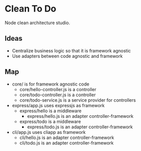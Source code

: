 # Clean To Do

Node clean architecture studio.

## Ideas
- Centralize business logic so that it is framework agnostic
- Use adapters between code agnostic and framework

## Map
- core/ is for framework agnostic code
  - core/hello-controller.js is a controller
  - core/todo-controller.js is a controller
  - core/todo-service.js is a service provider for controllers
- express/app.js uses expressjs as framework
  - express/hello is a middleware
    - express/hello.js is an adapter controller-framework
  - express/todo is a middleware
    - express/todo.js is an adapter controller-framework
- cli/app.js uses cliapp as framework
  - cli/hello.js is an adapter controller-framework
  - cli/todo.js is an adapter controller-framework
